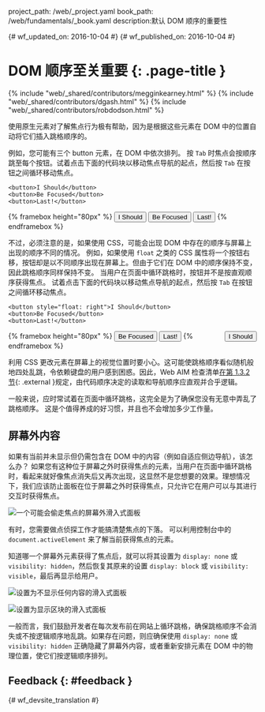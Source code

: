project_path: /web/_project.yaml book_path: /web/fundamentals/_book.yaml description:默认 DOM 顺序的重要性

{# wf_updated_on: 2016-10-04 #} {# wf_published_on: 2016-10-04 #}

# DOM 顺序至关重要 {: .page-title }

{% include "web/_shared/contributors/megginkearney.html" %} {% include "web/_shared/contributors/dgash.html" %} {% include "web/_shared/contributors/robdodson.html" %}

使用原生元素对了解焦点行为极有帮助，因为是根据这些元素在 DOM 中的位置自动将它们插入跳格顺序的。

例如，您可能有三个 button 元素，在 DOM 中依次排列。 按 `Tab` 时焦点会按顺序跳至每个按钮。试着点击下面的代码块以移动焦点导航的起点，然后按 `Tab` 在按钮之间循环移动焦点。

    <button>I Should</button>
    <button>Be Focused</button>
    <button>Last!</button>
    

{% framebox height="80px" %}
<button>I Should</button>
<button>Be Focused</button>
<button>Last!</button>
{% endframebox %}

不过，必须注意的是，如果使用 CSS，可能会出现 DOM 中存在的顺序与屏幕上出现的顺序不同的情况。 例如，如果使用 `float` 之类的 CSS 属性将一个按钮右移，按钮却是以不同顺序出现在屏幕上。但由于它们在 DOM 中的顺序保持不变，因此跳格顺序同样保持不变。 当用户在页面中循环跳格时，按钮并不是按直观顺序获得焦点。 试着点击下面的代码块以移动焦点导航的起点，然后按 `Tab` 在按钮之间循环移动焦点。

    <button style="float: right">I Should</button>
    <button>Be Focused</button>
    <button>Last!</button>
    

{% framebox height="80px" %}
<button style="float: right;">I Should</button>
<button>Be Focused</button>
<button>Last!</button>
{% endframebox %}

利用 CSS 更改元素在屏幕上的视觉位置时要小心。这可能使跳格顺序看似随机般地四处乱跳，令依赖键盘的用户感到困惑。因此，Web AIM 检查清单[在第 1.3.2 节](http://webaim.org/standards/wcag/checklist#sc1.3.2){: .external }规定，由代码顺序决定的读取和导航顺序应直观并合乎逻辑。

一般来说，应时常试着在页面中循环跳格，这完全是为了确保您没有无意中弄乱了跳格顺序。 这是个值得养成的好习惯，并且也不会增加多少工作量。

## 屏幕外内容

如果有当前并未显示但仍需包含在 DOM 中的内容（例如自适应侧边导航），该怎么办？ 如果您有这种位于屏幕之外时获得焦点的元素，当用户在页面中循环跳格时，看起来就好像焦点消失后又再次出现，这显然不是您想要的效果。理想情况下，我们应该防止面板在位于屏幕之外时获得焦点，只允许它在用户可以与其进行交互时获得焦点。

![一个可能会偷走焦点的屏幕外滑入式面板](imgs/slide-in-panel.png)

有时，您需要做点侦探工作才能搞清楚焦点的下落。 可以利用控制台中的 `document.activeElement` 来了解当前获得焦点的元素。

知道哪一个屏幕外元素获得了焦点后，就可以将其设置为 `display: none` 或 `visibility: hidden`，然后恢复其原来的设置 `display: block` 或 `visibility: visible`，最后再显示给用户。

![设置为不显示任何内容的滑入式面板](imgs/slide-in-panel2.png)

![设置为显示区块的滑入式面板](imgs/slide-in-panel3.png)

一般而言，我们鼓励开发者在每次发布前在网站上循环跳格，确保跳格顺序不会消失或不按逻辑顺序地乱跳。如果存在问题，则应确保使用 `display: none` 或 `visibility: hidden` 正确隐藏了屏幕外内容，或者重新安排元素在 DOM 中的物理位置，使它们按逻辑顺序排列。

## Feedback {: #feedback }

{# wf_devsite_translation #}